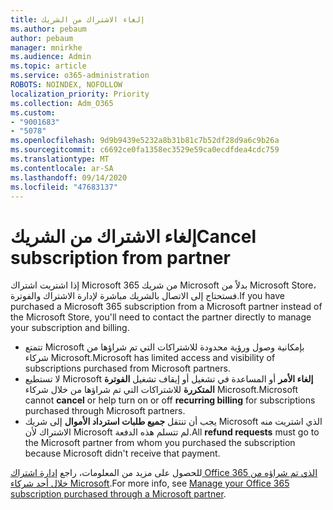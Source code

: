 ```yaml
---
title: إلغاء الاشتراك من الشريك
ms.author: pebaum
author: pebaum
manager: mnirkhe
ms.audience: Admin
ms.topic: article
ms.service: o365-administration
ROBOTS: NOINDEX, NOFOLLOW
localization_priority: Priority
ms.collection: Adm_O365
ms.custom:
- "9001683"
- "5078"
ms.openlocfilehash: 9d9b9439e5232a8b31b81c7b52df28d9a6c9b26a
ms.sourcegitcommit: c6692ce0fa1358ec3529e59ca0ecdfdea4cdc759
ms.translationtype: MT
ms.contentlocale: ar-SA
ms.lasthandoff: 09/14/2020
ms.locfileid: "47683137"
---
```

# <a name="cancel-subscription-from-partner"></a><span data-ttu-id="51abd-102">إلغاء الاشتراك من الشريك</span><span class="sxs-lookup"><span data-stu-id="51abd-102">Cancel subscription from partner</span></span>

<span data-ttu-id="51abd-103">إذا اشتريت اشتراك Microsoft 365 من شريك Microsoft بدلاً من Microsoft Store، فستحتاج إلى الاتصال بالشريك مباشرة لإدارة الاشتراك والفوترة.</span><span class="sxs-lookup"><span data-stu-id="51abd-103">If you have purchased a Microsoft 365 subscription from a Microsoft partner instead of the Microsoft Store, you'll need to contact the partner directly to manage your subscription and billing.</span></span>

- <span data-ttu-id="51abd-104">تتمتع Microsoft بإمكانية وصول ورؤية محدودة للاشتراكات التي تم شراؤها من شركاء Microsoft.</span><span class="sxs-lookup"><span data-stu-id="51abd-104">Microsoft has limited access and visibility of subscriptions purchased from Microsoft partners.</span></span> 
- <span data-ttu-id="51abd-105">لا تستطيع Microsoft **إلغاء الأمر** أو المساعدة في تشغيل أو إيقاف تشغيل **الفوترة المتكررة** للاشتراكات التي تم شراؤها من خلال شركاء Microsoft.</span><span class="sxs-lookup"><span data-stu-id="51abd-105">Microsoft cannot **cancel** or help turn on or off **recurring billing** for subscriptions purchased through Microsoft partners.</span></span> 
- <span data-ttu-id="51abd-106">يجب أن تنتقل **جميع طلبات استرداد الأموال** إلى شريك Microsoft الذي اشتريت منه الاشتراك لأن Microsoft لم تتسلم هذه الدفعة.</span><span class="sxs-lookup"><span data-stu-id="51abd-106">All **refund requests** must go to the Microsoft partner from whom you purchased the subscription because Microsoft didn't receive that payment.</span></span> 

<span data-ttu-id="51abd-107">للحصول على مزيد من المعلومات، راجع [إدارة اشتراك Office 365 الذي تم شراؤه من خلال أحد شركاء Microsoft](https://support.microsoft.com/help/4230739/microsoft-account-manage-office-365-subscription-from-third-party).</span><span class="sxs-lookup"><span data-stu-id="51abd-107">For more info, see [Manage your Office 365 subscription purchased through a Microsoft partner](https://support.microsoft.com/help/4230739/microsoft-account-manage-office-365-subscription-from-third-party).</span></span> 
